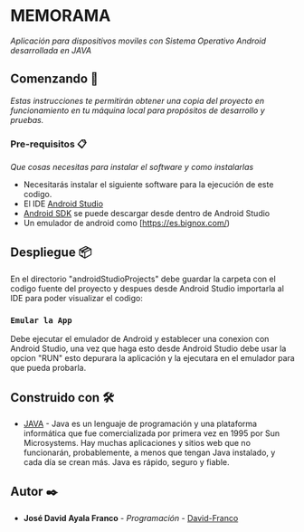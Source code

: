 # MEMORAMA

_Aplicación para dispositivos moviles con Sistema Operativo Android desarrollada en JAVA_

## Comenzando 🚀

_Estas instrucciones te permitirán obtener una copia del proyecto en funcionamiento en tu máquina local para propósitos de desarrollo y pruebas._

### Pre-requisitos 📋

_Que cosas necesitas para instalar el software y como instalarlas_

* Necesitarás  instalar el siguiente software para la ejecución de este codigo.
* El IDE [Android Studio](https://developer.android.com/)
* [Android SDK](https://code.tutsplus.com/es/tutorials/the-android-sdk-tutorial--cms-34623) se puede descargar desde dentro de Android Studio
* Un emulador de android como [https://es.bignox.com/)

## Despliegue 📦

En el directorio "androidStudioProjects" debe guardar la carpeta con el codigo fuente del proyecto y despues desde Android Studio importarla al IDE para poder visualizar el codigo:

### `Emular la App`

Debe ejecutar el emulador de Android y establecer una conexion con Android Studio, una vez que haga esto desde Android Studio debe usar la opcion "RUN" esto depurara la aplicación y la ejecutara en el emulador para que pueda probarla.

## Construido con 🛠️

* [JAVA](https://docs.oracle.com/en/java/) - Java es un lenguaje de programación y una plataforma informática que fue comercializada por primera vez en 1995 por Sun Microsystems. Hay muchas aplicaciones y sitios web que no funcionarán, probablemente, a menos que tengan Java instalado, y cada día se crean más. Java es rápido, seguro y fiable.

## Autor ✒️

* **José David Ayala Franco** - *Programación* - [David-Franco](https://github.com/DavidFranco3)
